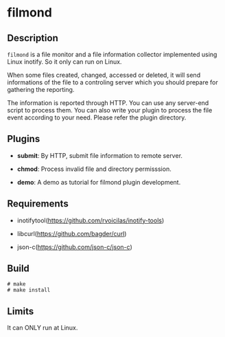 filmond
========

Description
-----------

`filmond` is a file monitor and a file information collector implemented using
Linux inotify. So it only can run on Linux.

When some files created, changed, accessed or deleted, it will send 
informations of the file to a controling server which you should 
prepare for gathering the reporting.

The information is reported through HTTP. You can use any server-end script
to process them. You can also write your plugin to process the file event
according to your need. Please refer the plugin directory.

Plugins
-------

* **submit**: By HTTP, submit file information to remote server.

* **chmod**: Process invalid file and directory permisssion.

* **demo**: A demo as tutorial for filmond plugin development.


Requirements
------------

* inotifytool(https://github.com/rvoicilas/inotify-tools)

* libcurl(https://github.com/bagder/curl)

* json-c(https://github.com/json-c/json-c)

Build
-----

    # make
    # make install


Limits
------

It can ONLY run at Linux.

